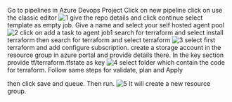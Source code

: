 Go to pipelines in Azure Devops Project
Click on new pipeline
click on use the classic editor
![1](https://user-images.githubusercontent.com/70442264/154905709-4f40aa45-551b-4a52-a0cc-c2d4b0236822.png)
give the repo details and click continue
select template as empty job.
Give a name and select your self hosted agent pool
![2](https://user-images.githubusercontent.com/70442264/154906095-da6b0bc4-d65c-4b96-bac9-e105bfd5055e.png)
click on add a task to agent job1
search for terraform and select install terraform
then search for terraform and select terraform
![3](https://user-images.githubusercontent.com/70442264/154906441-f814d530-b883-4677-ac13-8b7c9c01a3f8.png)
select first terraform and add configure subscription.
create a storage account in the resource group in azure portal and provide details there.
In the key section provide tf/terraform.tfstate as key
![4](https://user-images.githubusercontent.com/70442264/154906728-01f8650a-3056-4249-82bd-672e9a11e241.png)
select folder which contain the code for terraform.
Follow same steps for validate, plan and Apply

then click save and queue. Then run.
![5](https://user-images.githubusercontent.com/70442264/154907149-0b684c54-6251-45c3-9a9f-27aa92402265.png)
It will create a new resource group.



